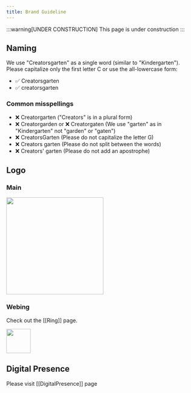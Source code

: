 ```yaml
---
title: Brand Guideline
---
```


:::warning[UNDER CONSTRUCTION]
This page is under construction
:::

## Naming
We use "Creatorsgarten" as a single word (similar to "Kindergarten"). Please capitalize only the first letter C or use the all-lowercase form:
- ✅ Creatorsgarten
- ✅ creatorsgarten

### Common misspellings
- ❌ Creatorgarten ("Creators" is in a plural form)
- ❌ Creatorgarden or ❌ Creatorgaten (We use "garten" as in "Kindergarten" not "garden" or "gaten")
- ❌ CreatorsGarten (Please do not capitalize the letter G)
- ❌ Creators garten (Please do not split between the words)
- ❌ Creators' garten (Please do not add an apostrophe)

## Logo
### Main
<img src="https://creatorsgarten.org/images/creatorsgarten.svg" width="256" />

### Webing
Check out the [[Ring]] page.
<div style="display: flex; gap: 1rem">
<img src="https://creatorsgarten.org/images/ring.svg" width="64" height="64" />
</div>

## Digital Presence
Please visit [[DigitalPresence]] page